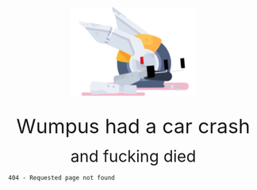 <p align="center">
    <img src="./assets/wumpus_crashed_and_fucking_died.svg" alt="" width=50% />
    <br>
    <br>
    <br>
    <span style="font-family: var(--font-ginto-nord-variation-1); font-size: 2.5rem;">Wumpus had a car crash</span>
    <br>
    <br>
    <span style="font-size: 2rem;">and fucking died</span>
</p>

`404 - Requested page not found`
